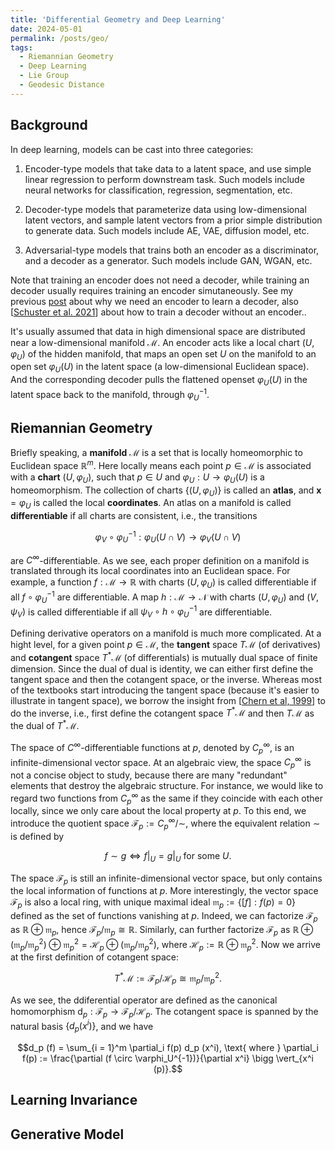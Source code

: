 ```yaml
---
title: 'Differential Geometry and Deep Learning'
date: 2024-05-01
permalink: /posts/geo/
tags:
  - Riemannian Geometry
  - Deep Learning
  - Lie Group
  - Geodesic Distance
---
```


Background
---
In deep learning, models can be cast into three categories: 

1. Encoder-type models that take data to a latent space, and use simple linear regression to perform downstream task. Such models include neural networks for classification, regression, segmentation, etc.

2. Decoder-type models that parameterize data using low-dimensional latent vectors, and sample latent vectors from a prior simple distribution to generate data. Such models include AE, VAE, diffusion model, etc.

3. Adversarial-type models that trains both an encoder as a discriminator, and a decoder as a generator. Such models include GAN, WGAN, etc.

Note that training an encoder does not need a decoder, while training an decoder usually requires training an encoder simutaneously. See my previous [post](https://tongchen779.github.io/posts/gen/) about why we need an encoder to learn a decoder, also [[Schuster et al. 2021](https://arxiv.org/abs/2108.13910)] about how to train a decoder without an encoder..

It's usually assumed that data in high dimensional space are distributed near a low-dimensional manifold $\mathcal{M}$. An encoder acts like a local chart $(U, \varphi_U)$ of the hidden manifold, that maps an open set $U$ on the manifold to an open set $\varphi_U (U)$ in the latent space (a low-dimensional Euclidean space). And the corresponding decoder pulls the flattened openset $\varphi_U (U)$ in the latent space back to the manifold, through $\varphi_U^{-1}$. 

Riemannian Geometry
---
Briefly speaking, a **manifold** $\mathcal{M}$ is a set that is locally homeomorphic to Euclidean space $\mathbb{R}^m$. Here locally means each point $p \in \mathcal{M}$ is associated with a **chart** $(U, \varphi_U)$, such that $p \in U$ and $\varphi_U: U \to \varphi_U (U)$ is a homeomorphism. The collection of charts $\{(U, \varphi_U)\}$ is called an **atlas**, and $\mathbf{x} = \varphi_U$ is called the local **coordinates**. An atlas on a manifold is called **differentiable** if all charts are consistent, i.e., the transitions

$$\varphi_V \circ \varphi_U^{-1}: \varphi_U (U \cap V) \to \varphi_V (U \cap V)$$

are $C^{\infty}$-differentiable. As we see, each proper definition on a manifold is translated through its local coordinates into an Euclidean space. For example, a function $f: \mathcal{M} \to \mathbb{R}$ with charts $(U, \varphi_U)$ is called differentiable if all $f \circ \varphi_U^{-1}$ are differentiable. A map $h: \mathcal{M} \to \mathcal{N}$ with charts $(U, \varphi_U)$ and $(V, \psi_V)$ is called differentiable if all $\psi_V \circ h \circ \varphi_U^{-1}$ are differentiable. 

Defining derivative operators on a manifold is much more complicated. At a hight level, for a given point $p \in \mathcal{M}$, the **tangent** space $T \mathcal{M}$ (of derivatives) and **cotangent** space $T^* \mathcal{M}$ (of differentials) is mutually dual space of finite dimension. Since the dual of dual is identity, we can either first define the tangent space and then the cotangent space, or the inverse. Whereas most of the textbooks start introducing the tangent space (because it's easier to illustrate in tangent space), we borrow the insight from [[Chern et al, 1999](https://books.google.dk/books?hl=en&lr=&id=Mvk7DQAAQBAJ)] to do the inverse, i.e., first define the cotangent space $T^* \mathcal{M}$ and then $T \mathcal{M}$ as the dual of $T^* \mathcal{M}$.

The space of $C^{\infty}$-differentiable functions at $p$, denoted by $C^{\infty}_p$, is an infinite-dimensional vector space. At an algebraic view, the space $C^{\infty}_p$ is not a concise object to study, because there are many "redundant" elements that destroy the algebraic structure. For instance, we would like to regard two functions from $C^{\infty}_p$ as the same if they coincide with each other locally, since we only care about the local property at $p$. To this end, we introduce the quotient space $\mathcal{F}_p := C^{\infty}_p / \sim$, where the equivalent relation $\sim$ is defined by

$$f \sim g \Longleftrightarrow f\vert_U = g\vert_U \text{ for some } U.$$

The space $\mathcal{F}_p$ is still an infinite-dimensional vector space, but only contains the local information of functions at $p$. More interestingly, the vector space $\mathcal{F}_p$ is also a local ring, with unique maximal ideal $\mathfrak{m}_p := \lbrace [f]: f(p) = 0 \rbrace$ defined as the set of functions vanishing at $p$. Indeed, we can factorize $\mathcal{F}_p$ as $\mathbb{R} \oplus \mathfrak{m}_p$, hence $\mathcal{F}_p / \mathfrak{m}_p \cong \mathbb{R}$. Similarly, can further factorize $\mathcal{F}_p$ as $\mathbb{R} \oplus (\mathfrak{m}_p / \mathfrak{m}^2_p) \oplus \mathfrak{m}^2_p = \mathcal{H}_p \oplus (\mathfrak{m}_p / \mathfrak{m}^2_p)$, where $\mathcal{H}_p := \mathbb{R} \oplus \mathfrak{m}^2_p$. Now we arrive at the first definition of cotangent space:

$$T^* \mathcal{M} := \mathcal{F}_p / \mathcal{H}_p \cong \mathfrak{m}_p / \mathfrak{m}^2_p.$$

As we see, the ddiferential operator are defined as the canonical homomorphism $\text{d}_p: \mathcal{F}_p \to \mathcal{F}_p / \mathcal{H}_p$. The cotangent space is spanned by the natural basis $\lbrace d_p (x^i) \rbrace$, and we have 

$$d_p (f) = \sum_{i = 1}^m \partial_i f(p) d_p (x^i), \text{ where } \partial_i f(p) := \frac{\partial (f \circ \varphi_U^{-1})}{\partial x^i} \bigg \vert_{x^i (p)}.$$

Learning Invariance
---

Generative Model
---